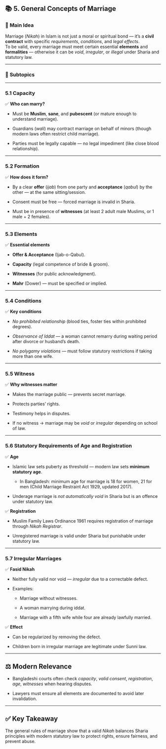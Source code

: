 
## 📚 **5. General Concepts of Marriage**

### 🔑 **Main Idea**

Marriage (_Nikah_) in Islam is not just a moral or spiritual bond — it’s a **civil contract** with specific _requirements_, _conditions_, and _legal effects_.  
To be valid, every marriage must meet certain essential **elements** and **formalities** — otherwise it can be _void_, _irregular_, or _illegal_ under Sharia and statutory law.

---

### 🧩 **Subtopics**

---

### **5.1 Capacity**

✅ **Who can marry?**

- Must be **Muslim**, **sane**, and **pubescent** (or mature enough to understand marriage).
    
- Guardians (_wali_) may contract marriage on behalf of minors (though modern laws often restrict child marriage).
    
- Parties must be legally capable — no legal impediment (like close blood relationship).
    

---

### **5.2 Formation**

✅ **How does it form?**

- By a clear **offer** (_ijab_) from one party and **acceptance** (_qabul_) by the other — at the same sitting/session.
    
- Consent must be free — forced marriage is invalid in Sharia.
    
- Must be in presence of **witnesses** (at least 2 adult male Muslims, or 1 male + 2 females).
    

---

### **5.3 Elements**

✅ **Essential elements**

- **Offer & Acceptance** (Ijab-o-Qabul).
    
- **Capacity** (legal competence of bride & groom).
    
- **Witnesses** (for public acknowledgment).
    
- **Mahr** (Dower) — must be specified or implied.
    

---

### **5.4 Conditions**

✅ **Key conditions**

- _No prohibited relationship_ (blood ties, foster ties within prohibited degrees).
    
- _Observance of Iddat_ — a woman cannot remarry during waiting period after divorce or husband’s death.
    
- _No polygamy violations_ — must follow statutory restrictions if taking more than one wife.
    

---

### **5.5 Witness**

✅ **Why witnesses matter**

- Makes the marriage public — prevents secret marriage.
    
- Protects parties’ rights.
    
- Testimony helps in disputes.
    
- If no witness → marriage may be _void_ or _irregular_ depending on school of law.
    

---

### **5.6 Statutory Requirements of Age and Registration**

✅ **Age**

- Islamic law sets puberty as threshold — modern law sets **minimum statutory age**.
    
    - In Bangladesh: minimum age for marriage is 18 for women, 21 for men (Child Marriage Restraint Act 1929, updated 2017).
        
- Underage marriage is _not automatically void_ in Sharia but is an offence under statutory law.
    

✅ **Registration**

- Muslim Family Laws Ordinance 1961 requires registration of marriage through _Nikah Registrar_.
    
- Unregistered marriage is valid under Sharia but punishable under statutory law.
    

---

### **5.7 Irregular Marriages**

✅ **Fasid Nikah**

- Neither fully valid nor void — _irregular_ due to a correctable defect.
    
- Examples:
    
    - Marriage without witnesses.
        
    - A woman marrying during iddat.
        
    - Marriage with a fifth wife while four are already lawfully married.
        

✅ **Effect**

- Can be regularized by removing the defect.
    
- Children born in irregular marriage are legitimate under Sunni law.
    

---

## ⚖️ **Modern Relevance**

- Bangladeshi courts often check _capacity_, _valid consent_, _registration_, _age_, _witnesses_ when hearing disputes.
    
- Lawyers must ensure all elements are documented to avoid later invalidation.
    

---

## ✅ **Key Takeaway**

The general rules of marriage show that a valid _Nikah_ balances Sharia principles with modern statutory law to protect rights, ensure fairness, and prevent abuse.
